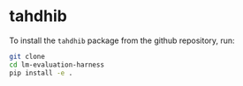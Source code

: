 # tahdhib

To install the `tahdhib` package from the github repository, run:

```bash
git clone
cd lm-evaluation-harness
pip install -e .
```
